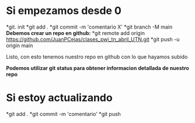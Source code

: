 # Si empezamos desde 0 #
  *git. init
  *git add .
  *git commit -m 'comentario X'
  *git branch -M main
  **Debemos crear un repo en github:**
  *git remote add origin https://github.com/JuanPCejas/clases_pwi_tn_abril_UTN.git
  *git push -u origin main

 Listo, con esto tenemos nuestro repo en github con lo que hayamos subido


**Podemos utilizar git status para obtener informacion detallada de nuestro repo**

# Si estoy actualizando #

  *git add .
  *git commit -m 'comentario'
  *git push